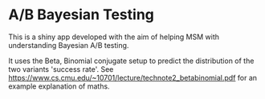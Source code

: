 A/B Bayesian Testing 
==============

This is a shiny app developed with the aim of helping MSM with understanding Bayesian A/B testing.

It uses the Beta, Binomial conjugate setup to predict the distribution of the two variants 'success rate'. See https://www.cs.cmu.edu/~10701/lecture/technote2_betabinomial.pdf for an example explanation of maths.

